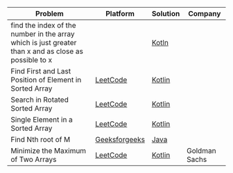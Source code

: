 | Problem                                                                                              | Platform                                                                                          | Solution                                           | Company       |
| ---------------------------------------------------------------------------------------------------- | ------------------------------------------------------------------------------------------------- | -------------------------------------------------- | ------------- |
| find the index of the number in the array which is just greater than x and as close as possible to x |                                                                                                   | [Kotln](../coding-patterns/binary-search/prob1.kt) |               |
| Find First and Last Position of Element in Sorted Array                                              | [LeetCode](https://leetcode.com/problemsfind-first-and-last-position-of-element-in-sorted-array/) | [Kotlin](../leetcode/34.kt)                        |               |
| Search in Rotated Sorted Array                                                                       | [LeetCode](https://leetcode.com/problems/search-in-rotated-sorted-array/)                         | [Kotlin](../leetcode/33.kt)                        |               |
| Single Element in a Sorted Array                                                                     | [LeetCode](https://leetcode.com/problems/single-element-in-a-sorted-array/)                       | [Kotlin](../leetcode/540.kt)                       |               |
| Find Nth root of M                                                                                   | [Geeksforgeeks](https://practice.geeksforgeeks.org/problems/find-nth-root-of-m5843/1)             | [Java](../geeksforgeeks/find-nth-root-of-m.java)   |               |
| Minimize the Maximum of Two Arrays                                                                   | [LeetCode](https://leetcode.com/problems/minimize-the-maximum-of-two-arrays/)                     | [Kotlin](../leetcode/2513.kt)                      | Goldman Sachs |